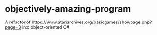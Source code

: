 # objectively-amazing-program
A refactor of https://www.atariarchives.org/basicgames/showpage.php?page=3 into object-oriented C#
